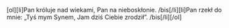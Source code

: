 [ol][li]Pan króluje nad wiekami, Pan na nieboskłonie. /bis[/li][li]Pan rzekł do mnie: „Tyś mym Synem, Jam dziś Ciebie zrodził”. /bis[/li][/ol]